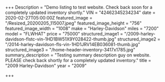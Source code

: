 +++
Description = "Demo listing to test website.  Check back soon for a completely updated inventory shortly."
VIN = "42462345234234"
date = 2020-02-27T05:00:00Z
featured_image = "/Resized_20200205_115007.jpeg"
featured_image_height = "756"
featured_image_width = "1008"
make = "Harley-Davidson"
miles = "7200"
model = "FLWHAT"
price = "75000"
structured_image1 = "/2009-harley-davidson-flstc-vin-1HD1BW51X9Y028422-thumb.jpg"
structured_image2 = "/2014-harley-davidson-fls-vin-1HD1JRV14EB036081-thumb.jpg"
structured_image3 = "/home-header-inventory-3417x1785.jpg"
summary_description = "Testing summary description guy on website.  PLEASE check back shortly for a completely updated inventory."
title = "2009 Harley-Davidson"
year = "2009"

+++
